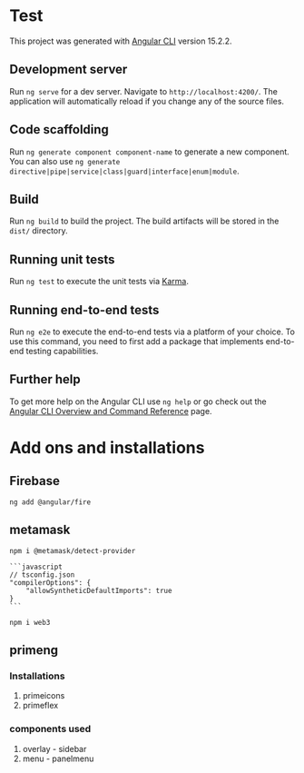 # Test

This project was generated with [Angular CLI](https://github.com/angular/angular-cli) version 15.2.2.

## Development server

Run `ng serve` for a dev server. Navigate to `http://localhost:4200/`. The application will automatically reload if you change any of the source files.

## Code scaffolding

Run `ng generate component component-name` to generate a new component. You can also use `ng generate directive|pipe|service|class|guard|interface|enum|module`.

## Build

Run `ng build` to build the project. The build artifacts will be stored in the `dist/` directory.

## Running unit tests

Run `ng test` to execute the unit tests via [Karma](https://karma-runner.github.io).

## Running end-to-end tests

Run `ng e2e` to execute the end-to-end tests via a platform of your choice. To use this command, you need to first add a package that implements end-to-end testing capabilities.

## Further help

To get more help on the Angular CLI use `ng help` or go check out the [Angular CLI Overview and Command Reference](https://angular.io/cli) page.

# Add ons and installations
## Firebase
`ng add @angular/fire`

## metamask
<!-- `npm i @metamask/eth-sig-util` -->
`npm i @metamask/detect-provider`

    ```javascript
    // tsconfig.json
    "compilerOptions": {
        "allowSyntheticDefaultImports": true
    }
    ```
`npm i web3`

## primeng
### Installations
1. primeicons
2. primeflex
### components used
1. overlay - sidebar
2. menu - panelmenu